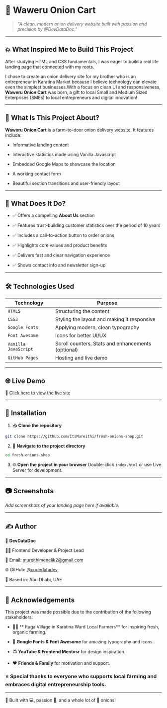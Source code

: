 # 🧅 Waweru Onion Cart

> *"A clean, modern onion delivery website built with passion and precision by @DevDataDoc."*

---

## 💥 What Inspired Me to Build This Project

After studying HTML and CSS fundamentals, I was eager to build a real life landing page that connected with my roots.

I chose to create an onion delivery site for my brother who is an entrepreneur in Karatina Market because I believe technology can elevate even the simplest businesses.With a focus on clean UI and responsiveness, **Waweru Onion Cart** was born, a gift to local Small and Medium Sized Enterprises (SMEs) to local entrepreneurs and digital innovation!

---

## 👶 What Is This Project About?

**Waweru Onion Cart** is a farm-to-door onion delivery website. It features include:

- Informative landing content
  
- Interactive statistics made using Vanilla Javascript
  
- Embedded Google Maps to showcase the location
  
- A working contact form
  
- Beautiful section transitions and user-friendly layout

---

## 🧠 What Does It Do?

- ✅ Offers a compelling **About Us** section
  
- ✅ Features trust-building customer statistics over the period of 10 years
  
- ✅ Includes a call-to-action button to order onions
  
- ✅ Highlights core values and product benefits
  
- ✅ Delivers fast and clear navigation experience
  
- ✅ Shows contact info and newsletter sign-up

---

## 🛠️ Technologies Used

| Technology | Purpose |
|------------|---------|
| `HTML5`    | Structuring the content |
| `CSS3`     | Styling the layout and making it responsive |
| `Google Fonts` | Applying modern, clean typography |
| `Font Awesome` | Icons for better UI/UX |
| `Vanilla JavaScript` | Scroll counters, Stats and enhancements (optional) |
| `GitHub Pages` | Hosting and live demo |

---

## 🌐 Live Demo

🔗 [Click here to view the live site](https://github.com/ItsMureithi/fresh-onions-shop/tree/main)

---

## 🚀 Installation

1. 📥 **Clone the repository**
```bash
git clone https://github.com/ItsMureithi/fresh-onions-shop.git
```

2. 📂 **Navigate to the project directory**
```bash
cd fresh-onions-shop
```

3. 🌐 **Open the project in your browser**
Double-click `index.html` or use Live Server for development.

---

## 📷 Screenshots

*Add screenshots of your landing page here if available.*

---

## ✍️ Author

👤  **DevDataDoc**  

🧑‍💻 Frontend Developer & Project Lead 

📧 Email: mureithimenelik2@gmail.com  

🌐 GitHub: [@codedatadev](https://github.com/ItsMureithi)  

📍 Based in: Abu Dhabi, UAE

---

## 🙏 Acknowledgements

This project was made possible due to the contribution of the following stakeholders:

- 🧑‍🌾 ** Ituga Village in Karatina Ward Local Farmers**  for inspiring fresh, organic farming.
  
- 🎨 **Google Fonts & Font Awesome** for amazing typography and icons.
  
- 📺 **YouTube & Frontend Mentosr** for design inspiration.
  
- ❤️ **Friends & Family**  for motivation and support.
  

### ⭐ Special thanks to everyone who supports local farming and embraces digital entrepreneurship tools.

---


🔧 Built with 💻, passion 🍃, and a whole lot of 🧅 onions!
